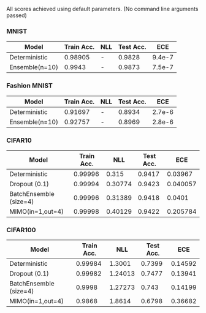 All scores achieved using default parameters. (No command line arguments passed)
### MNIST 
                    
Model  | Train Acc. | NLL | Test Acc. |  ECE
------------- | ------------- | -------------| ------------- |------------- |
Deterministic | 0.98905 |-| 0.9828  | 9.4e-7
Ensemble(n=10)| 0.9943  |-| 0.9873  | 7.5e-7

### Fashion MNIST 
                    
Model  | Train Acc. | NLL | Test Acc. |  ECE
------------- | ------------- | -------------| ------------- |------------- |
Deterministic | 0.91697 |-| 0.8934 | 2.7e-6
Ensemble(n=10)| 0.92757 |-| 0.8969 | 2.8e-6

### CIFAR10
                    
Model  | Train Acc. | NLL | Test Acc. |  ECE
------------- | ------------- | -------------| ------------- |------------- |
Deterministic | 0.99996 |0.315| 0.9417 | 0.03967
Dropout (0.1) | 0.99994 |0.30774| 0.9423 | 0.040057
BatchEnsemble (size=4) | 0.99996 |0.31389| 0.9418 | 0.0401
MIMO(in=1,out=4) | 0.99998 |0.40129| 0.9422 | 0.205784

### CIFAR100
                    
Model  | Train Acc. | NLL | Test Acc. |  ECE
------------- | ------------- | -------------| ------------- |------------- |
Deterministic | 0.99984 |1.3001| 0.7399 | 0.14592
Dropout (0.1) | 0.99982 |1.24013| 0.7477 | 0.13941
BatchEnsemble (size=4) |0.9998 |1.27273| 0.743 | 0.14199
MIMO(in=1,out=4) | 0.9868 |1.8614| 0.6798 | 0.36682

